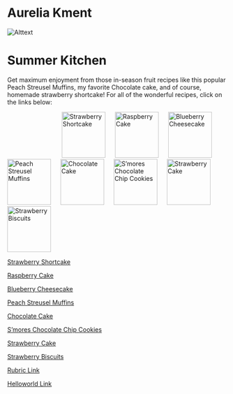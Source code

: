 


  






# Aurelia Kment

![Alttext](https://www.google.com/imgres?q=summer%20baking&imgurl=https%3A%2F%2Fbakefromscratch.com%2Fwp-content%2Fuploads%2F2020%2F05%2FCreamFruit130SWS4x5-696x557.jpeg&imgrefurl=https%3A%2F%2Fbakefromscratch.com%2Flast-hurrah-baking-summer-fruit%2F&docid=90FjWw79XP7HGM&tbnid=Blbfp2xxPGiI6M&vet=12ahUKEwiD8caCppOGAxX7ZmwGHSRkB74QM3oECDQQAA..i&w=696&h=557&hcb=2&ved=2ahUKEwiD8caCppOGAxX7ZmwGHSRkB74QM3oECDQQAA)


# Summer Kitchen #
<p> Get maximum enjoyment from those in-season fruit recipes like this popular Peach Streusel Muffins, my favorite Chocolate cake, and of course,  homemade strawberry shortcake! For all of the wonderful recipes, click on the links below:
</p>

<p><a href="https://aurelia2024.github.io/Page-1/"><img src="https://sallysbakingaddiction.com/wp-content/uploads/2022/04/strawberry-shortcake-whipped-cream-biscuits.jpg" alt="Strawberry Shortcake" style="width:100px;height:105px;margin-left:125px;margin-right:18px;" /></a>
<a href="https://aurelia2024.github.io/Page-2/"><img src="https://images.immediate.co.uk/production/volatile/sites/30/2022/05/Raspberry-cake-92db1a0.jpg"                        quality=90&webp=true&resize=300,272" alt="Raspberry Cake" style="width:100px;height:105px;margin-right:18px;" /></a>
<a href="https://aurelia2024.github.io/page-3/"><img src="https://theloopywhisk.com/wp-content/uploads/2021/01/Blueberry-Cheesecake_730px-9.jpg.webp" alt="Blueberry Cheesecake" style="width:100px;height:105px;margin-right:18px;" /></a>
<a href="https://github.com/aurelia2024/page-4/"><img src="https://sallysbakingaddiction.com/wp-content/uploads/2014/07/peach-muffins.jpg" alt="Peach Streusel Muffins" style="width:100px;height:105px;margin-right:18px;" /></a>
<a href="https://aurelia2024.github.io/page-5/"><img src="https://sallysbakingaddiction.com/wp-content/uploads/2017/06/chocolate-zucchini-cake.jpg" alt="Chocolate Cake" style="width:100px;height:105px;margin-right:18px;" /></a>
<a href="https://aurelia2024.github.io/page-6/"><img src="https://sallysbakingaddiction.com/wp-content/uploads/2012/04/smores-chocolate-chip-cookies-5.jpg" alt="S’mores Chocolate Chip Cookies" style="width:100px;height:105px;margin-right:18px;" /></a>
<a href="https://aurelia2024.github.io/page-7/"><img src="https://sallysbakingaddiction.com/wp-content/uploads/2017/12/homemade-strawberry-cake-4.jpg" alt="Strawberry Cake" style="width:100px;height:105px;margin-right:18px;" /></a>
<a href="https://aurelia2024.github.io/page-8/"><img src="https://sallysbakingaddiction.com/wp-content/uploads/2020/01/strawberry-shortcake-biscuit-cookies.jpg" alt="Strawberry Biscuits" style="width:100px;height:105px;margin-right:18px;" /></a>
  

</p>

[Strawberry Shortcake](https://aurelia2024.github.io/Page-1/)

[Raspberry Cake](https://aurelia2024.github.io/Page-2/)

[Blueberry Cheesecake](https://aurelia2024.github.io/page-3/)

[Peach Streusel Muffins](https://aurelia2024.github.io/page-4/)

[Chocolate Cake](https://aurelia2024.github.io/page-5/)

[S’mores Chocolate Chip Cookies](https://aurelia2024.github.io/page-6/)

[Strawberry Cake](https://aurelia2024.github.io/page-7/) 

[Strawberry Biscuits](https://aurelia2024.github.io/page-8/)

[Rubric Link](https://aurelia2024.github.io/rubric/)

[Helloworld Link](https://aurelia2024.github.io/Helloworld/)

